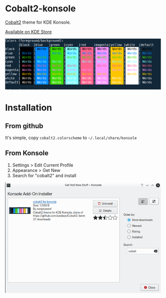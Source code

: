 # Cobalt2-konsole
[Cobalt2](https://github.com/wesbos/Cobalt2-iterm) theme for KDE Konsole.

[Available on KDE Store](https://store.kde.org/p/1415230)

![screenshot](https://github.com/jimueller/Cobalt2-konsole/blob/master/screenshot.png)

# Installation

## From github
It's simple, copy `cobalt2.colorscheme` to `~/.local/share/konsole`

## From Konsole

1. Settings > Edit Current Profile
2. Appearance > Get New
3. Search for "cobalt2" and install

![add-from-konsole](https://github.com/jimueller/Cobalt2-konsole/blob/master/konsole-add.png)
